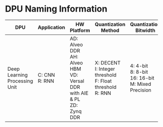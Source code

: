 # DPU Naming Information

| DPU        | Application   | HW Platform   | Quantization Method | Quantization Bitwidth | Design Target |
| ---------- | ------------- | ------------- | ------------------- | --------------------- | ------------- |
| Deep Learning Processing Unit | C: CNN <br> R: RNN| AD: Alveo DDR <br> AH: Alveo HBM <br> VD: Versal DDR with AIE & PL <br> ZD: Zynq DDR | X: DECENT <br> I: Integer threshold <br> F: Float threshold <br> R: RNN | 4: 4-bit <br> 8: 8-bit <br> 16: 16-bit <br> M: Mixed Precision | G: General purpose <br> H: High throughput <br> L: Low latency <br> C: Cost optimized |
